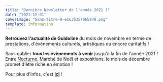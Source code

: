 ```yaml
---
title: "Dernière Newsletter de l'année 2021 !"
date: "2021-12-01"
coverImage: "Sans-titre-9-e1638357065848.png"
template: information
---
```


**Retrouvez l'actualité de Guidoline** du mois de novembre en terme de prestations, d'évènements culturels, artistiques ou encore caritatifs !

Sans oublier **tous les évènements à venir** jusqu'à la fin de l'année 2021 ! Entre [Nocturne](https://www.facebook.com/events/318960943130839/?ref=newsfeed), Marché de Noël et expositions, le mois de décembre promet d'être riche en émotion !

Pour plus d'infos, c'est [**ici**](http://kork.mjt.lu/nl2/kork/mr5x9.html?hl=fr) !
